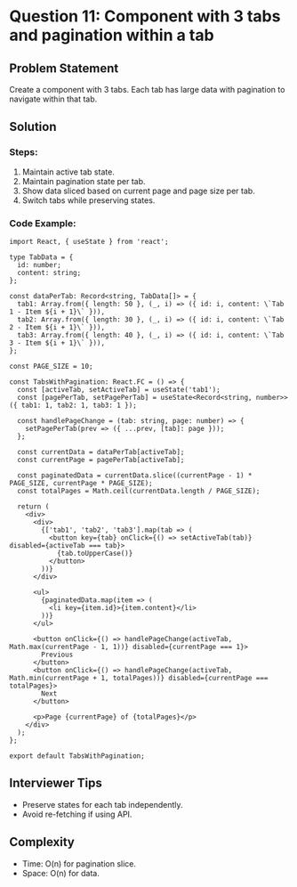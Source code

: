 # Question 11: Component with 3 tabs and pagination within a tab

## Problem Statement

Create a component with 3 tabs. Each tab has large data with pagination to navigate within that tab.

## Solution

### Steps:

1. Maintain active tab state.
2. Maintain pagination state per tab.
3. Show data sliced based on current page and page size per tab.
4. Switch tabs while preserving states.

### Code Example:

```tsx
import React, { useState } from 'react';

type TabData = {
  id: number;
  content: string;
};

const dataPerTab: Record<string, TabData[]> = {
  tab1: Array.from({ length: 50 }, (_, i) => ({ id: i, content: \`Tab 1 - Item ${i + 1}\` })),
  tab2: Array.from({ length: 30 }, (_, i) => ({ id: i, content: \`Tab 2 - Item ${i + 1}\` })),
  tab3: Array.from({ length: 40 }, (_, i) => ({ id: i, content: \`Tab 3 - Item ${i + 1}\` })),
};

const PAGE_SIZE = 10;

const TabsWithPagination: React.FC = () => {
  const [activeTab, setActiveTab] = useState('tab1');
  const [pagePerTab, setPagePerTab] = useState<Record<string, number>>({ tab1: 1, tab2: 1, tab3: 1 });

  const handlePageChange = (tab: string, page: number) => {
    setPagePerTab(prev => ({ ...prev, [tab]: page }));
  };

  const currentData = dataPerTab[activeTab];
  const currentPage = pagePerTab[activeTab];

  const paginatedData = currentData.slice((currentPage - 1) * PAGE_SIZE, currentPage * PAGE_SIZE);
  const totalPages = Math.ceil(currentData.length / PAGE_SIZE);

  return (
    <div>
      <div>
        {['tab1', 'tab2', 'tab3'].map(tab => (
          <button key={tab} onClick={() => setActiveTab(tab)} disabled={activeTab === tab}>
            {tab.toUpperCase()}
          </button>
        ))}
      </div>

      <ul>
        {paginatedData.map(item => (
          <li key={item.id}>{item.content}</li>
        ))}
      </ul>

      <button onClick={() => handlePageChange(activeTab, Math.max(currentPage - 1, 1))} disabled={currentPage === 1}>
        Previous
      </button>
      <button onClick={() => handlePageChange(activeTab, Math.min(currentPage + 1, totalPages))} disabled={currentPage === totalPages}>
        Next
      </button>

      <p>Page {currentPage} of {totalPages}</p>
    </div>
  );
};

export default TabsWithPagination;
```

## Interviewer Tips

- Preserve states for each tab independently.
- Avoid re-fetching if using API.

## Complexity

- Time: O(n) for pagination slice.
- Space: O(n) for data.

